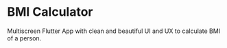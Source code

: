# BMI Calculator 
Multiscreen Flutter App with clean and beautiful UI and UX to calculate BMI of a person.